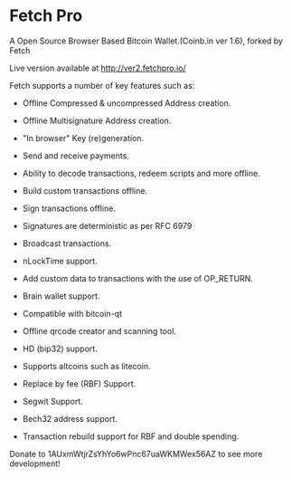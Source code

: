 Fetch Pro
=======

A Open Source Browser Based Bitcoin Wallet.(Coinb.in ver 1.6), forked by Fetch

Live version available at http://ver2.fetchpro.io/ 



Fetch supports a number of key features such as: 

- Offline Compressed & uncompressed Address creation.
- Offline Multisignature Address creation.
- "In browser" Key (re)generation. 
- Send and receive payments.
- Ability to decode transactions, redeem scripts and more offline.
- Build custom transactions offline.
- Sign transactions offline.
- Signatures are deterministic as per RFC 6979 
- Broadcast transactions.
- nLockTime support.
- Add custom data to transactions with the use of OP_RETURN.
- Brain wallet support.
- Compatible with bitcoin-qt
- Offline qrcode creator and scanning tool.
- HD (bip32) support.
- Supports altcoins such as litecoin.
- Replace by fee (RBF) Support.
- Segwit Support.
- Bech32 address support.

- Transaction rebuild support for RBF and double spending.

Donate to 1AUxmWtjrZsYhYo6wPnc67uaWKMWex56AZ to see more development!

